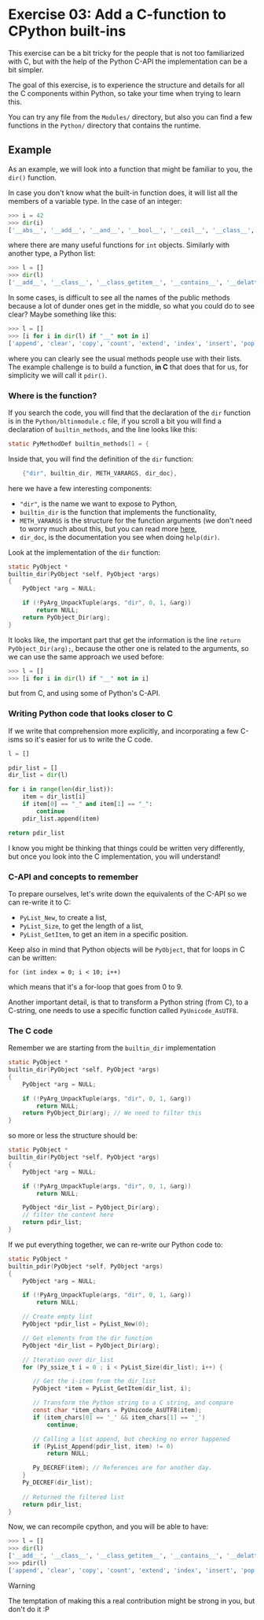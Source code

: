 # Exercise 03: Add a C-function to CPython built-ins

This exercise can be a bit tricky for the people that is not too familiarized
with C, but with the help of the Python C-API the implementation can be a bit
simpler.

The goal of this exercise, is to experience the structure and details for all
the C components within Python, so take your time when trying to learn this.

You can try any file from the `Modules/` directory, but also you can find
a few functions in the `Python/` directory that contains the runtime.

## Example

As an example, we will look into a function that might be familiar to you, the
`dir()` function.

In case you don't know what the built-in function does, it will list all the
members of a variable type. In the case of an integer:

```py
>>> i = 42
>>> dir(i)
['__abs__', '__add__', '__and__', '__bool__', '__ceil__', '__class__', '__delattr__', '__dir__', '__divmod__', '__doc__', '__eq__', '__float__', '__floor__', '__floordiv__', '__format__', '__ge__', '__getattribute__', '__getnewargs__', '__getstate__', '__gt__', '__hash__', '__index__', '__init__', '__init_subclass__', '__int__', '__invert__', '__le__', '__lshift__', '__lt__', '__mod__', '__mul__', '__ne__', '__neg__', '__new__', '__or__', '__pos__', '__pow__', '__radd__', '__rand__', '__rdivmod__', '__reduce__', '__reduce_ex__', '__repr__', '__rfloordiv__', '__rlshift__', '__rmod__', '__rmul__', '__ror__', '__round__', '__rpow__', '__rrshift__', '__rshift__', '__rsub__', '__rtruediv__', '__rxor__', '__setattr__', '__sizeof__', '__str__', '__sub__', '__subclasshook__', '__truediv__', '__trunc__', '__xor__', 'as_integer_ratio', 'bit_count', 'bit_length', 'conjugate', 'denominator', 'from_bytes', 'imag', 'is_integer', 'numerator', 'real', 'to_bytes']
```
where there are many useful functions for `int` objects.
Similarly with another type, a Python list:

```py
>>> l = []
>>> dir(l)
['__add__', '__class__', '__class_getitem__', '__contains__', '__delattr__', '__delitem__', '__dir__', '__doc__', '__eq__', '__format__', '__ge__', '__getattribute__', '__getitem__', '__getstate__', '__gt__', '__hash__', '__iadd__', '__imul__', '__init__', '__init_subclass__', '__iter__', '__le__', '__len__', '__lt__', '__mul__', '__ne__', '__new__', '__reduce__', '__reduce_ex__', '__repr__', '__reversed__', '__rmul__', '__setattr__', '__setitem__', '__sizeof__', '__str__', '__subclasshook__', 'append', 'clear', 'copy', 'count', 'extend', 'index', 'insert', 'pop', 'remove', 'reverse', 'sort']
```

In some cases, is difficult to see all the names of the public methods
because a lot of dunder ones get in the middle, so what you could do to see
clear? Maybe something like this:

```py
>>> l = []
>>> [i for i in dir(l) if "__" not in i]
['append', 'clear', 'copy', 'count', 'extend', 'index', 'insert', 'pop', 'remove', 'reverse', 'sort']
```

where you can clearly see the usual methods people use with their lists.
The example challenge is to build a function, **in C** that does that for us,
for simplicity we will call it `pdir()`.

### Where is the function?

If you search the code, you will find that the declaration of the `dir`
function is in the `Python/bltinmodule.c` file, if you scroll a bit you will
find a declaration of `builtin_methods`, and the line looks like this:
```c
static PyMethodDef builtin_methods[] = {
```

Inside that, you will find the definition of the `dir` function:
```c
    {"dir", builtin_dir, METH_VARARGS, dir_doc},
```
here we have a few interesting components:

* `"dir"`, is the name we want to expose to Python,
* `builtin_dir` is the function that implements the functionality,
* `METH_VARARGS` is the structure for the function arguments (we don't need to
worry much about this, but you can read more
[here](https://docs.python.org/3/c-api/structures.html#c.METH_VARARGS),
* `dir_doc`, is the documentation you see when doing `help(dir)`.

Look at the implementation of the `dir` function:
```c
static PyObject *
builtin_dir(PyObject *self, PyObject *args)
{
    PyObject *arg = NULL;

    if (!PyArg_UnpackTuple(args, "dir", 0, 1, &arg))
        return NULL;
    return PyObject_Dir(arg);
}
```

It looks like, the important part that get the information
is the line `return PyObject_Dir(arg);`, because the other one is related to
the arguments, so we can use the same approach we used before:

```py
>>> l = []
>>> [i for i in dir(l) if "__" not in i]
```
but from C, and using some of Python's C-API.

### Writing Python code that looks closer to C

If we write that comprehension more explicitly, and incorporating
a few C-isms so it's easier for us to write the C code.

```py
l = []

pdir_list = []
dir_list = dir(l)

for i in range(len(dir_list)):
    item = dir_list[i]
    if item[0] == "_" and item[1] == "_":
        continue
    pdir_list.append(item)

return pdir_list
```
I know you might be thinking that things could be written very differently, but
once you look into the C implementation, you will understand!

### C-API and concepts to remember

To prepare ourselves, let's write down the equivalents of the C-API
so we can re-write it to C:

* `PyList_New`, to create a list,
* `PyList_Size`, to get the length of a list,
* `PyList_GetItem`, to get an item in a specific position.

Keep also in mind that Python objects will be `PyObject`,
that for loops in C can be written:
```
for (int index = 0; i < 10; i++)
```
which means that it's a for-loop that goes from 0 to 9.

Another important detail, is that to transform a Python string (from C),
to a C-string, one needs to use a specific function called `PyUnicode_AsUTF8`.

### The C code

Remember we are starting from the `builtin_dir` implementation

```c
static PyObject *
builtin_dir(PyObject *self, PyObject *args)
{
    PyObject *arg = NULL;

    if (!PyArg_UnpackTuple(args, "dir", 0, 1, &arg))
        return NULL;
    return PyObject_Dir(arg); // We need to filter this
}
```

so more or less the structure should be:

```c
static PyObject *
builtin_dir(PyObject *self, PyObject *args)
{
    PyObject *arg = NULL;

    if (!PyArg_UnpackTuple(args, "dir", 0, 1, &arg))
        return NULL;

    PyObject *dir_list = PyObject_Dir(arg);
    // filter the content here
    return pdir_list;
}
```

If we put everything together, we can re-write our Python code to:


```c
static PyObject *
builtin_pdir(PyObject *self, PyObject *args)
{
    PyObject *arg = NULL;

    if (!PyArg_UnpackTuple(args, "dir", 0, 1, &arg))
        return NULL;

    // Create empty list
    PyObject *pdir_list = PyList_New(0);

    // Get elements from the dir function
    PyObject *dir_list = PyObject_Dir(arg);

    // Iteration over dir_list
    for (Py_ssize_t i = 0 ; i < PyList_Size(dir_list); i++) {

       // Get the i-item from the dir_list
       PyObject *item = PyList_GetItem(dir_list, i);

       // Transform the Python string to a C string, and compare
       const char *item_chars = PyUnicode_AsUTF8(item);
       if (item_chars[0] == '_' && item_chars[1] == '_')
           continue;

       // Calling a list append, but checking no error happened
       if (PyList_Append(pdir_list, item) != 0)
           return NULL;

       Py_DECREF(item); // References are for another day.
    }
    Py_DECREF(dir_list);
    
    // Returned the filtered list
    return pdir_list;
}
```

Now, we can recompile cpython, and you will be able to have:

```py
>>> l = []
>>> dir(l)
['__add__', '__class__', '__class_getitem__', '__contains__', '__delattr__', '__delitem__', '__dir__', '__doc__', '__eq__', '__format__', '__ge__', '__getattribute__', '__getitem__', '__getstate__', '__gt__', '__hash__', '__iadd__', '__imul__', '__init__', '__init_subclass__', '__iter__', '__le__', '__len__', '__lt__', '__mul__', '__ne__', '__new__', '__reduce__', '__reduce_ex__', '__repr__', '__reversed__', '__rmul__', '__setattr__', '__setitem__', '__sizeof__', '__str__', '__subclasshook__', 'append', 'clear', 'copy', 'count', 'extend', 'index', 'insert', 'pop', 'remove', 'reverse', 'sort']
>>> pdir(l)
['append', 'clear', 'copy', 'count', 'extend', 'index', 'insert', 'pop', 'remove', 'reverse', 'sort']
```

> [!WARNING]
> The temptation of making this a real contribution might be strong in you,
> but don't do it :P
